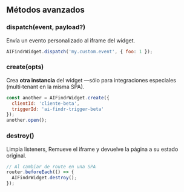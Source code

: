 ## Métodos avanzados

### dispatch(event, payload?)

Envía un evento personalizado al iframe del widget.

```js
AIFindrWidget.dispatch('my.custom.event', { foo: 1 });
````

### create(opts)

Crea **otra instancia** del widget —sólo para integraciones especiales (multi‑tenant en la misma SPA).

```js
const another = AIFindrWidget.create({
  clientId: 'cliente‑beta',
  triggerId: 'ai-findr-trigger-beta'
});
another.open();
```

### destroy()

Limpia listeners, Remueve el iframe y devuelve la página a su estado original.

```js
// Al cambiar de route en una SPA
router.beforeEach(() => {
  AIFindrWidget.destroy();
});
```
